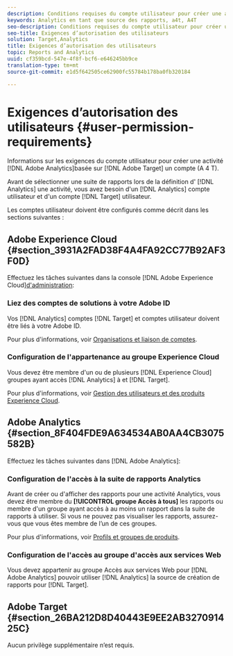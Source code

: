 ```yaml
---
description: Conditions requises du compte utilisateur pour créer une activité basée sur Adobe Analytics dans Adobe Target (A4T).
keywords: Analytics en tant que source des rapports, a4t, A4T
seo-description: Conditions requises du compte utilisateur pour créer une activité basée sur Adobe Analytics dans Adobe Target (A4T).
seo-title: Exigences d’autorisation des utilisateurs
solution: Target,Analytics
title: Exigences d’autorisation des utilisateurs
topic: Reports and Analytics
uuid: cf359bcd-547e-4f8f-bcf6-e646245bb9ce
translation-type: tm+mt
source-git-commit: e1d5f642505ce62900fc55784b178ba0fb320184

---
```



# Exigences d’autorisation des utilisateurs {#user-permission-requirements}

Informations sur les exigences du compte utilisateur pour créer une activité [!DNL Adobe Analytics]basée sur [!DNL Adobe Target] un compte (A 4 T).

Avant de sélectionner une suite de rapports lors de la définition d&#39; [!DNL Analytics] une activité, vous avez besoin d&#39;un [!DNL Analytics] compte utilisateur et d&#39;un compte [!DNL Target] utilisateur.

Les comptes utilisateur doivent être configurés comme décrit dans les sections suivantes :

## Adobe Experience Cloud {#section_3931A2FAD38F4A4FA92CC77B92AF3F0D}

Effectuez les tâches suivantes dans la console [!DNL Adobe Experience Cloud][d&#39;administration](https://adminconsole.adobe.com):

### Liez des comptes de solutions à votre Adobe ID

Vos [!DNL Analytics] comptes [!DNL Target] et comptes utilisateur doivent être liés à votre Adobe ID.

Pour plus d&#39;informations, voir [Organisations et liaison de comptes](https://docs.adobe.com/help/en/core-services/interface/manage-users-and-products/organizations.html).

### Configuration de l&#39;appartenance au groupe Experience Cloud

Vous devez être membre d&#39;un ou de plusieurs [!DNL Experience Cloud] groupes ayant accès [!DNL Analytics] à et [!DNL Target].

Pour plus d&#39;informations, voir [Gestion des utilisateurs et des produits Experience Cloud](https://docs.adobe.com/content/help/en/core-services/interface/manage-users-and-products/admin-getting-started.html).


## Adobe Analytics {#section_8F404FDE9A634534AB0AA4CB3075582B}

Effectuez les tâches suivantes dans [!DNL Adobe Analytics]:

### Configuration de l&#39;accès à la suite de rapports Analytics

Avant de créer ou d&#39;afficher des rapports pour une activité Analytics, vous devez être membre du **[!UICONTROL groupe Accès à tous]** les rapports ou membre d&#39;un groupe ayant accès à au moins un rapport dans la suite de rapports à utiliser. Si vous ne pouvez pas visualiser les rapports, assurez-vous que vous êtes membre de l’un de ces groupes.

Pour plus d&#39;informations, voir [Profils et groupes de produits](https://docs.adobe.com/content/help/en/core-services/interface/manage-users-and-products/admin-getting-started.html#section_AB50558124D541CF80A0D3D76D35A4BF).

### Configuration de l&#39;accès au groupe d&#39;accès aux services Web

Vous devez appartenir au groupe Accès aux services Web pour [!DNL Adobe Analytics] pouvoir utiliser [!DNL Analytics] la source de création de rapports pour [!DNL Target].

## Adobe Target {#section_26BA212D8D40443E9EE2AB327091425C}

Aucun privilège supplémentaire n’est requis.
